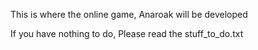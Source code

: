 <!DOCTYPE readme>

This is where the online game, Anaroak will be developed

If you have nothing to do, Please read the stuff_to_do.txt
